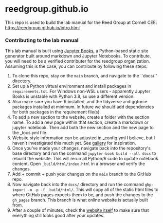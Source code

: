 # reedgroup.github.io
This repo is used to build the lab manual for the Reed Group at Cornell CEE: https://reedgroup.github.io/intro.html

### Contributing to the lab manual
This lab manual is built using [Jupyter Books](https://jupyterbook.org/en/stable/intro.html), a Python-based static site generator built around markdown and Jupyter Notebooks. To contribute, you will need to be a verified contributer for the reedgroup organization. Assuming this is the case, you can contribute by following these steps:

1. To clone this repo, stay on the ``main`` branch, and navigate to the ``docs/'' directory.
2. Set up a Python virtual environment and install packages in ``requirements.txt``. For Windows non-WSL users - apparently Jupyter Books is unstable with Python 3.8, so use a different version.
3. Also make sure you have R installed, and the tidyverse and ggforce packages installed at minimum. In future we should add dependencies for both packages in the requirement file(s).
4. To add a new section to the website, create a folder with the section name. To add a new page within that section, create a markdown or jupyter notebook. Then add both the new section and the new page to the _tocs.yml file.
5. Website style information can be adjusted in _config.yml I believe, but I haven't investigated this much yet. See [gallery](https://executablebooks.org/en/latest/gallery.html) for inspiration.
6. Once you've made your changes, navigate back into the repository's base directory and run the command ``jupyter-book build --all docs`` to rebuild the website. This will rerun all Python/R code to update notebook content. Open ``_build/html/index.html`` in a browser and verify the changes. 
7. Add + commit + push your changes on the ``main`` branch to the GitHub repo.
8. Now navigate back into the ``docs/`` directory and run the command ``ghp-import -n -p -f _build/html/``. This will copy all of the static html files to where GitHub pages expects them to be, and push the changes to the ``gh_pages`` branch. This branch is what online website is actually built from.
9. After a couple of minutes, check the [website itself](https://reedgroup.github.io/intro.html) to make sure that everything still looks good after your updates. 
